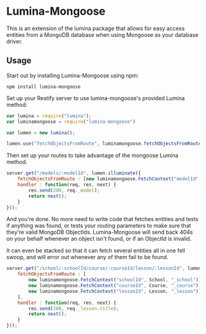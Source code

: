 # Lumina-Mongoose

This is an extension of the lumina package that allows for easy access entities from a MongoDB database when using Mongoose as your database driver.

## Usage 

Start out by installing Lumina-Mongoose using npm:

    npm install lumina-mongoose

Set up your Restify server to use lumina-mongoose's provided Lumina method:

```javascript
var lumina = require("lumina");
var luminamongoose = require("lumina-mongoose")

var lumen = new lumina();

lumen.use("fetchObjectsFromRoute", luminamongoose.fetchObjectsFromRoute());
```

Then set up your routes to take advantage of the mongoose Lumina method.

```javascript
server.get("/models/:modelId", lumen.illuminate({
    fetchObjectsFromRoute : [new luminamongoose.FetchContext("modelId", Model, "_model")],
    handler : function(req, res, next) {
        res.send(200, req._model);
        return next();
    }
}));
```

And you're done. No more need to write code that fetches entities and tests if anything was found, or tests your routing parameters to make sure that they're valid MongoDB ObjectIds. Lumina-Mongoose will send back 404s on your behalf whenever an object isn't found, or if an ObjectId is invalid. 

It can even be stacked so that it can fetch several entities all in one fell swoop, and will error out whenever any of them fail to be found. 

```javascript
server.get("/school/:schoolId/course/:courseId/lesson/:lessonId", lumen.illuminate({
    fetchObjectsFromRoute : [
        new luminamongoose.FetchContext("schoolId", School, "_school")],
        new luminamongoose.FetchContext("courseId", Course, "_course")],
        new luminamongoose.FetchContext("lessonId", Lesson, "_lesson")]
    ],
    handler : function(req, res, next) {
        res.send(200, req._lesson.title);
        return next();
    }
}));
```
